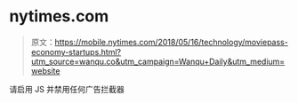 # nytimes.com

> 原文：<https://mobile.nytimes.com/2018/05/16/technology/moviepass-economy-startups.html?utm_source=wanqu.co&utm_campaign=Wanqu+Daily&utm_medium=website>

请启用 JS 并禁用任何广告拦截器